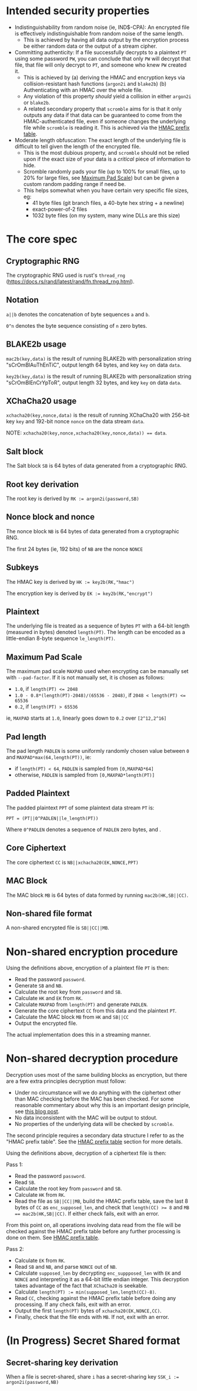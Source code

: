 Intended security properties
============================

- Indistinguishability from random noise (ie, IND$-CPA): An encrypted file
  is effectively indistinguishable from random noise of the same length.
    - This is achieved by having all data output by the encryption process
      be either random data or the output of a stream cipher.
- Committing authenticity: If a file successfully decrypts to a plaintext
  `PT` using some password `PW`, you can conclude that only `PW` will
  decrypt that file, that file will only decrypt to `PT`, and someone who
  knew `PW` created it.
    - This is achieved by
        (a) deriving the HMAC and encryption keys via collision-resistant
            hash functions (`argon2i` and `blake2b`)
        (b) Authenticating with an HMAC over the whole file.
    - Any violation of this property _should_ yield a collision in either
      `argon2i` or `blake2b`.
    - A related secondary property that `scromble` aims for is that it only
      outputs any data if that data can be guaranteed to come from
      the HMAC-authenticated file, even if someone changes the underlying
      file while `scromble` is reading it. This is achieved via the [HMAC
      prefix table](#hmac-prefix-table).
- Moderate length obfuscation: The exact length of the underlying file is
  difficult to tell given the length of the encrypted file.
    - This is the most dubious property, and `scromble` should not be
      relied upon if the exact size of your data is a _critical_ piece of
      information to hide.
    - Scromble randomly pads your file (up to 100% for small files, up to
      20% for large files, see [Maximum Pad Scale](#maximum-pad-scale)) but
      can be given a custom random padding range if need be.
    - This helps somewhat when you have certain very specific file sizes,
      eg:
        - 41 byte files (git branch files, a 40-byte hex string + a
          newline)
        - exact-power-of-2 files
        - 1032 byte files (on my system, many wine DLLs are this size)

The core spec
=============

Cryptographic RNG
-----------------

The cryptographic RNG used is rust's `thread_rng`
(https://docs.rs/rand/latest/rand/fn.thread_rng.html).

Notation
--------

`a||b` denotes the concatenation of byte sequences `a` and `b`.

`0^n` denotes the byte sequence consisting of `n` zero bytes.

BLAKE2b usage
-------------

`mac2b(key,data)` is the result of running BLAKE2b with personalization string
"sCrOmBlAuThEnTiC", output length 64 bytes, and key `key` on data `data`.

`key2b(key,data)` is the result of running BLAKE2b with personalization string
"sCrOmBlEnCrYpToR", output length 32 bytes, and key `key` on data `data`.

XChaCha20 usage
---------------

`xchacha20(key,nonce,data)` is the result of running XChaCha20 with 256-bit
key `key` and 192-bit nonce `nonce` on the data stream `data`.

NOTE: `xchacha20(key,nonce,xchacha20(key,nonce,data)) == data`.

Salt block
----------

The Salt block `SB` is 64 bytes of data generated from a cryptographic RNG.

Root key derivation
-------------------

The root key is derived by `RK := argon2i(password,SB)`

Nonce block and nonce
---------------------

The nonce block `NB` is 64 bytes of data generated from a cryptographic
RNG.

The first 24 bytes (ie, 192 bits) of `NB` are the nonce `NONCE`

Subkeys
-------

The HMAC key is derived by `HK := key2b(RK,"hmac")`

The encryption key is derived by `EK := key2b(RK,"encrypt")`

Plaintext
---------

The underlying file is treated as a sequence of bytes `PT` with a 64-bit
length (measured in bytes) denoted `length(PT)`. The length can be encoded
as a little-endian 8-byte sequence `le_length(PT)`.

Maximum Pad Scale
-----------------

The maximum pad scale `MAXPAD` used when encrypting can be manually set
with `--pad-factor`. If it is not manually set, it is chosen as follows:

- `1.0`, if `length(PT) <= 2048`
- `1.0 - 0.8*(length(PT)-2048)/(65536 - 2048)`,
  if `2048 < length(PT) <= 65536`
- `0.2`, if `length(PT) > 65536`

ie, `MAXPAD` starts at `1.0`, linearly goes down to `0.2` over
`[2^12,2^16]`

Pad length
----------

The pad length `PADLEN` is some uniformly randomly chosen value between `0`
and `MAXPAD*max(64,length(PT))`, ie:

- if `length(PT) < 64`, `PADLEN` is sampled from `[0,MAXPAD*64]`
- otherwise, `PADLEN` is sampled from `[0,MAXPAD*length(PT)]`

Padded Plaintext
----------------

The padded plaintext `PPT` of some plaintext data stream `PT` is:

    PPT = (PT||0^PADLEN||le_length(PT))

Where `0^PADLEN` denotes a sequence of `PADLEN` zero bytes, and .

Core Ciphertext
---------------

The core ciphertext `CC` is `NB||xchacha20(EK,NONCE,PPT)`

MAC Block
---------

The MAC block `MB` is 64 bytes of data formed by running `mac2b(HK,SB||CC)`.

Non-shared file format
----------------------

A non-shared encrypted file is `SB||CC||MB`.

Non-shared encryption procedure
===============================

Using the definitions above, encryption of a plaintext file `PT` is then:

- Read the password `password`.
- Generate `SB` and `NB`.
- Calculate the root key from `password` and `SB`.
- Calculate `HK` and `EK` from `RK`.
- Calculate `MAXPAD` from `length(PT)` and generate `PADLEN`.
- Generate the core ciphertext `CC` from this data and the plaintext `PT`.
- Calculate the MAC block `MB` from `HK` and `SB||CC`
- Output the encrypted file.

The actual implementation does this in a streaming manner.

Non-shared decryption procedure
===============================

Decryption uses most of the same building blocks as encryption, but there
are a few extra principles decryption must follow:

- Under no circumstance will we do anything with the ciphertext other than
  MAC checking before the MAC has been checked. For some reasonable
  commentary about why this is an important design principle, see [this
  blog
  post](https://moxie.org/2011/12/13/the-cryptographic-doom-principle.html).
- No data inconsistent with the MAC will be output to stdout.
- No properties of the underlying data will be checked by `scromble`.

The second principle requires a secondary data structure I refer to as the
"HMAC prefix table". See the [HMAC prefix table](#hmac-prefix-table)
section for more details.

Using the definitions above, decryption of a ciphertext file is then:

Pass 1:

- Read the password `password`.
- Read `SB`.
- Calculate the root key from `password` and `SB`.
- Calculate `HK` from `RK`.
- Read the file as `SB||CC||MB`, build the HMAC prefix table, save the last
  8 bytes of `CC` as `enc_supposed_len`, and check that `length(CC) >= 8`
  and `MB == mac2b(HK,SB||CC)`. If either check fails, exit with an error.

From this point on, all operations involving data read from the file will
be checked against the HMAC prefix table before any further processing is
done on them. See [HMAC prefix table](#hmac-prefix-table).

Pass 2:
- Calculate `EK` from `RK`.
- Read `SB` and `NB`, and parse `NONCE` out of `NB`.
- Calculate `supposed_len` by decrypting `enc_suppposed_len` with `EK` and
  `NONCE` and interpreting it as a 64-bit little endian integer. This
  decryption takes advantage of the fact that `XChaCha20` is seekable.
- Calculate `length(PT) := min(supposed_len,length(CC)-8)`.
- Read `CC`, checking against the HMAC prefix table before doing any
  processing. If any check fails, exit with an error.
- Output the first `length(PT)` bytes of `xchacha20(EK,NONCE,CC)`.
- Finally, check that the file ends with `MB`. If not, exit with an error.

(In Progress) Secret Shared format
==================================

Secret-sharing key derivation
-----------------------------

When a file is secret-shared, share `i` has a secret-sharing key
`SSK_i := argon2i(password,NB)`

